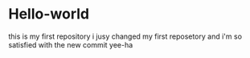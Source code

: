 # Hello-world
this is my first repository
i jusy changed my first reposetory and i'm so satisfied with the new commit yee-ha
